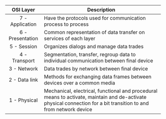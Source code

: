 |    OSI Layer     | Description                                                                                                                                                       |
| :--------------: | ----------------------------------------------------------------------------------------------------------------------------------------------------------------- |
| 7 - Application  | Have the protocols used for communication process to process                                                                                                      |
| 6 - Presentation | Common representation of data transfer on services of each layer                                                                                                  |
|   5 - Session    | Organizes dialogs and manage data trades                                                                                                                          |
|  4 - Transport   | Segmentation, transfer, regroup data to individual communication between final device                                                                             |
|   3 - Network    | Data trades by network between final device                                                                                                                       |
|  2 - Data link   | Methods for exchanging data frames between devices over a common media                                                                                            |
|   1 - Physical   | Mechanical, electrical, functional and procedural means to activate, maintain and de-activate physical connection for a bit transition to and from network device |
